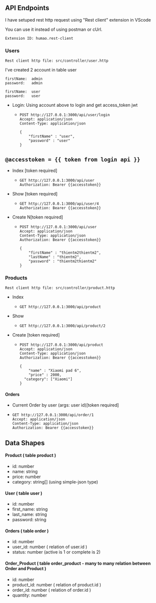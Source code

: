 ## API Endpoints

I have setuped rest http request using "Rest client" extension in VScode

You can use it instead of using postman or cUrl.

`Extension ID: humao.rest-client`

### Users

`Rest client http file: src/controller/user.http`

I've created 2 account in table user

```
firstName:  admin
password:   admin
```

```
firstName:  user
password:   user
```

- Login: Using account above to login and get access_token jwt
  - ```
    POST http://127.0.0.1:3000/api/user/login
    Accept: application/json
    Content-Type: application/json

    {
        "firstName" : "user",
        "password" : "user"
    }
    ```

## `@accesstoken = {{ token from login api }}`

- Index [token required]
  - ```
    GET http://127.0.0.1:3000/api/user
    Authorization: Bearer {{accesstoken}}
    ```
- Show [token required]
  - ```
    GET http://127.0.0.1:3000/api/user/4
    Authorization: Bearer {{accesstoken}}
    ```
- Create N[token required]
  - ```
    POST http://127.0.0.1:3000/api/user
    Accept: application/json
    Content-Type: application/json
    Authorization: Bearer {{accesstoken}}

    {
        "firstName" : "thientm2thientm2",
        "lastName" : "thientm2",
        "password" : "thientm2thientm2"
    }
    ```

### Products

`Rest client http file: src/controller/product.http`

- Index
  - ```
    GET http://127.0.0.1:3000/api/product
    ```
- Show
  - ```
    GET http://127.0.0.1:3000/api/product/2
    ```
- Create [token required]
  - ```
    POST http://127.0.0.1:3000/api/product
    Accept: application/json
    Content-Type: application/json
    Authorization: Bearer {{accesstoken}}

    {
        "name" : "Xiaomi pad 6",
        "price" : 2000,
      "category": ["Xiaomi"]
    }
    ```

#### Orders

- Current Order by user (args: user id)[token required]
- ```
  GET http://127.0.0.1:3000/api/order/1
  Accept: application/json
  Content-Type: application/json
  Authorization: Bearer {{accesstoken}}
  ```

## Data Shapes

#### Product ( table product )

- id: number
- name: string
- price: number
- category: string[] (using simple-json type)

#### User ( table user )

- id: number
- first_name: string
- last_name: string
- password: string

#### Orders ( table order )

- id: number
- user_id: number ( relation of user.id )
- status: number (active is 1 or complete is 2)

#### Order_Product ( table order_product - many to many relation between Order and Product )

- id: number
- product_id: number ( relation of product.id )
- order_id: number ( relation of order.id )
- quantity: number
